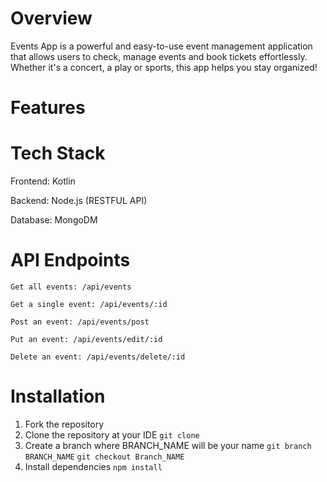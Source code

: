 # Overview
Events App is a powerful and easy-to-use event management application that allows users to check, manage events and book tickets effortlessly. Whether it's a concert, a play or sports, this app helps you stay organized!

# Features

# Tech Stack
Frontend: Kotlin

Backend: Node.js (RESTFUL API)

Database: MongoDM

# API Endpoints
```Get all events: /api/events```

```Get a single event: /api/events/:id```

```Post an event: /api/events/post```

```Put an event: /api/events/edit/:id```

```Delete an event: /api/events/delete/:id```

# Installation
1. Fork the repository
2. Clone the repository at your IDE ``` git clone ```
3. Create a branch where BRANCH_NAME will be your name ```git branch BRANCH_NAME``` ```git checkout Branch_NAME```
4. Install dependencies ```npm install```
